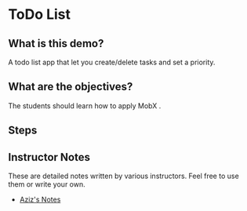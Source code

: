 # ToDo List


## What is this demo?

A todo list app that let you create/delete tasks and set a priority.

## What are the objectives?

The students should learn how to apply MobX .

## Steps



## Instructor Notes

These are detailed notes written by various instructors. Feel free to use them or write your own.

- [Aziz's Notes](https://github.com/JoinCODED/DEMO-Template/blob/main/aziz.md)

